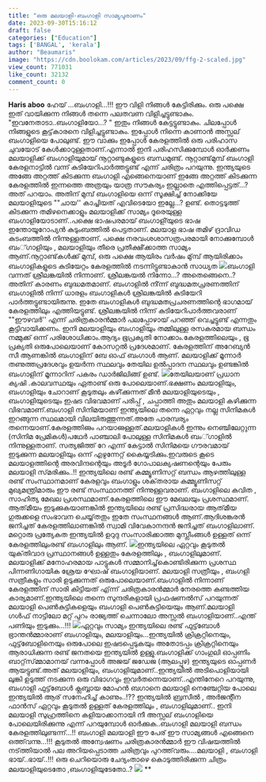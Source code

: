 ```yaml
---
title: "ഒരു മലയാളി-ബംഗാളി സാമ്യപുരാണം"
date: 2023-09-30T15:16:12
draft: false
categories: ["Education"]
tags: ['BANGAL', 'kerala']
author: "Beaumaris"
image: "https://cdn.boolokam.com/articles/2023/09/ffg-2-scaled.jpg"
view_count: 771031
like_count: 32132
comment_count: 0
---
```


**Haris aboo** ഹേയ്‌ ...ബംഗാളി...!!! ഈ വിളി നിങ്ങള്‍ കേട്ടിരിക്കും. ഒരു പക്ഷെ ഇത്‌ വായിക്കുന്ന നിങ്ങള്‍ തന്നെ പലതവണ വിളിച്ചട്ടുണ്ടാകും. "ഇവനേതാടാ..ബംഗാളിയോ...? " ഇതും നിങ്ങള്‍ കേട്ടട്ടുണ്ടാകും. ചിലപ്പോള്‍ നിങ്ങളുടെ കൂട്ട്‌കാരനെ വിളിച്ചട്ടുണ്ടാകും. ഇപ്പോള്‍ നിന്നെ കാണാന്‍ അസ്സല്‌ ബംഗാളിയെ പോലുണ്ട്‌. ഈ വാക്കും ഇപ്പോള്‍ കേരളത്തില്‍ ഒരു പരിഹാസ ചുവയോട്‌ കേള്‍ക്കാറുള്ളതാണ്‌.എന്നാല്‍ ഇനി പരിഹസിക്കുമ്പോള്‍ ഓർക്കണം മലയാളിക്ക്‌ ബംഗാളിയുമായ്‌ നൂറ്റാണ്ടുകളുടെ ബന്ധമുണ്ട്‌. നൂറ്റാണ്ട്‌മുമ്പ്‌ ബംഗാളി കേരളനാട്ടില്‍ വന്ന്‌ കുടിയേറിപാർത്തട്ടുണ്ട്‌ എന്ന്‌ ചരിത്രം പറയുന്നു. ഇന്ത്യയുടെ അങ്ങേ അറ്റത്ത്‌ കിടക്കുന്ന ബംഗാളി എങ്ങെനെയാണ്‌ ഇങ്ങേ അറ്റത്ത്‌ കിടക്കുന്ന കേരളത്തില്‍ ഇന്നത്തെ അത്രയും യാത്ര സൗകര്യം ഇല്ലാതെ എത്തിപ്പെട്ടത്‌...? അത്‌ പറയാം. അതിന്‌ മുമ്പ്‌ ബംഗാളിയെ ഒന്ന്‌ സൂക്ഷിച്ച്‌ നോക്കിയേ മലയാളിയുടെ ""ചായ'' കാച്ചിയത് എവിടെയോ ഇല്ലേ...? ഉണ്ട്‌. തൊട്ടടുത്ത്‌ കിടക്കുന്ന തമിഴനെക്കാളും മലയാളിക്ക്‌ സാമ്യം ദൂരെയുള്ള ബംഗാളിയോടാണ്‌..പക്ഷെ ഭാഷപരമായ്‌ ബംഗാളി്‌യുടെ ഭാഷ ഇന്തോയൂറോപ്യന്‍ കുടുംബത്തില്‍ പെട്ടതാണ്‌. മലയാള ഭാഷ തമിഴ്‌ ദ്രാവിഡ കുടംബത്തില്‍ നിന്നുള്ളതാണ്‌. പക്ഷെ നരവംശശാസത്രപരമായി നോക്കുമ്പോള്‍ ബം്‌ഗാളിയും , മലയാളിയും തീരെ പ്രതീക്ഷി്‌ക്കാത്ത സാമ്യം ആണ്‌.നൂറ്റാണ്ട്‌കള്‍ക്ക്‌ മുമ്പ്‌, ഒരു പക്ഷെ ആയിരം വർഷം മു്‌മ്പ്‌ ആയിരിക്കാം ബംഗാളികളുടെ കുടിയേറ്റം കേരളത്തില്‍ നടന്നിട്ടുണ്ടാകാന്‍ സാധ്യത ![](https://cdn.boolokam.com/articles/2023/09/ffww-1.webp)ബംഗാളി വന്നത്‌ ശ്രീലങ്കയില്‍ നിന്നാണ്‌. ശ്രീലങ്കയല്‍ നിന്നോ...? അതെങ്ങെനെ..? അതിന്‌ കാരണം ബുദ്ധമതമാണ്‌. ബംഗാളില്‍ നി്‌ന്ന്‌ ബുദ്ധമതച്രരണത്തിന്‌ ബംഗാളില്‍ നിന്ന്‌ ധാരളം ബംഗാളികള്‍ ശ്രിലങ്കയില്‍ കുടിയേറി പാർത്തട്ടുണ്ടായിരുന്നു. ഇതേ ബംഗാളികള്‍ ബുദ്ധമതപ്രചരണത്തിന്റെ ഭാഗമായ്‌ കേരളത്തിലും എത്തിയട്ടുണ്ട്‌. ശ്രീലങ്കയില്‍ നിന്ന്‌ കുടിയേറിപാർത്തവരാണ്‌ ""ഈഴവർ'' എന്ന്‌ ചരിത്രകാരന്‍മ്മാർ പലപ്പോഴായ്‌ പറഞ്ഞ്‌ വെച്ചട്ടുണ്ട്‌ എന്നതും കൂട്ടിവായിക്കണം. ഇനി മലയാളിയും ബംഗാളിയും തമ്മിലുള്ള രസകരമായ ബന്ധം നമ്മുക്ക്‌ ഒന്ന്‌ പരിശോധിക്കാം.ആദ്യം ഭൂപ്രക്യതി നോക്കാം.കേരളത്തിലെയും , ഭൂ പ്രക്യതി ഒരുപോലെയാണ്‌ കോസറ്റല്‍ പ്രദേശമാണ്‌. കേരളത്തിന്‌ അറേബ്യന്‍ സീ ആണങ്കില്‍ ബംഗാളിന്‌ ബേ ഓഫ്‌ ബംഗാള്‍ ആണ്‌. മലയാളിക്ക്‌ മൂന്നാർ തണുത്തപ്രദേശവും ഉയർന്ന സ്ഥലവും തേയില ഉല്‍പ്പാദന സ്ഥലവും ഉണ്ടങ്കില്‍ ബംഗാളിന്‌ മൂന്നാറിന്‌ പകരം ഡാർജിലിങ്ങ്‌ ഉണ്ട്‌. ![](https://cdn.boolokam.com/articles/2023/09/ddfff-2-3.jpg)തേയിലയാണ്‌ പ്രധാന ക്യഷി .കാലവസ്ഥയും ഏതാണ്ട്‌ ഒരു പോലെയാണ്‌.ഭക്ഷണം മലയാളിയും, ബംഗാളിയും ചോറാണ്‌ കൂടുതലും കഴി്‌ക്കുന്നത്‌ മീന്‍ മലയാളിയുടെയും , ബംഗാളിയുടെയും ഇഷട വിഭവമാണ്‌ പരിപ്പ്‌ , ചപ്പാത്തി അതും മലയാളി കഴിക്കുന്ന വിഭവമാണ്‌.ബംഗാളി സിനിമയാണ്‌ ഇന്ത്യയിലെ തന്നെ ഏറ്റവും നല്ല സിനിമകള്‍ ഇറങ്ങുന്ന സ്ഥലമായി വിലയിരുത്തുന്നത്‌.അതേ പാരമ്പര്യം തന്നെയാണ്‌.കേരളത്തിഌം പറയാഌള്ളത്‌.മലയാളികള്‍ ഇന്നും നെഞ്ചിലേറ്റുന്ന (സിനിമ പ്രേമികള്‍)പഥേർ പാഞ്ചാലി പോലുള്ള സിനിമകള്‍ ബം്‌ഗാളില്‍ നിന്നുള്ളതാണ്‌. സത്യജിത്ത്‌ റേ എന്ന്‌ കേട്ടാല്‍ സിനിമയെ ഗൗരവമായ്‌ ഇടുക്കുന്ന മലയാളിയും ഒന്ന്‌ എഴുന്നേറ്റ്‌ കൈയ്യടിക്കും.ഇവരുടെ കൂടെ മലയാളത്തിന്റെ അരവിന്ദന്റെയും അടൂർ ഗോപാലക്യഷണന്റെയും പേരും മലയാളി സ്‌മരിക്കും..!! ഇന്ത്യയിലെ രണ്ട്‌ കമ്മ്യൂണിസറ്റ്‌ ബന്ധം ആഴത്തിലുള്ള രണ്ട്‌ സംസ്ഥാനമാണ്‌ കേരളവും ബംഗാളും ശക്‌തരായ കമ്മ്യൂണിസറ്റ്‌ മുഖ്യമന്ത്രിമാരും ഈ രണ്ട്‌ സംസ്ഥാനത്ത്‌ നിന്നുള്ളവരാണ്‌. ബംഗാളിലെ കവിത , സാഹിത്യ മേഖല പ്രശസ്ഥമാണ്‌.കേരളത്തിലെ ഈ മേഖലയും പ്രശസ്ഥമാണ്‌. ആത്‌മീയം ഇടുക്കുകയാണങ്കില്‍ ഇന്ത്യയിലെ രണ്ട്‌ പ്രസിദ്ധരായ ആത്‌മീയ ഗുരുക്കളെ സംഭാവന ചെയ്യ്‌തതും ഇതേ സംസ്ഥനങ്ങള്‍ ആണ്‌.ആദിശങ്കരന്‍ ജനിച്ചത്‌ കേരളത്തിലാണങ്കില്‍ സ്വാമി വിവേകാനന്ദന്‍ ജനിച്ചത്‌ ബംഗാളിലാണ്‌. മറ്റൊരു പ്രത്യേകത ഇന്ത്യയില്‍ ഉറുദു സംസാരിക്കാത്ത മുസ്ലീംങ്ങള്‍ ഉള്ളത്‌ ഒന്ന്‌ കേരളത്തിലുംരണ്ട്‌ ബംഗാളിലും ആണ്‌. ![](https://cdn.boolokam.com/articles/2023/09/df-2-5.jpg)ഇന്ത്യയിലെ ഏറ്റവും കൂടുതല്‍ യുക്‌തിവാദ പ്രസ്ഥാനങ്ങള്‍ ഉള്ളതും കേരളത്തിലും , ബംഗാളിലുമാണ്‌. മലയാളിക്ക്‌ മനോഹരമായ പാട്ടുകള്‍ സമ്മാനിച്ച്‌കൊണ്ടിരിക്കുന്ന പ്രശസ്ഥ പിന്നണിഗായിക ശ്രേയ ഘോഷ്‌ ബംഗാളിയാണ്‌. മലയാളി സത്രീയും , ബംഗളി സത്രീകളും സാരി ഉടുക്കുന്നത്‌ ഒരുപോലെയാണ്‌.ബംഗാളില്‍ നിന്നാണ്‌ കേരളത്തിന്‌ സാരി കിട്ടിയത്‌ എ്‌ന്ന്‌ ചരിത്രകാരന്‍മ്മാർ നേരത്തെ കണ്ടത്തിയ കാര്യമാണ്‌.ഇന്ത്യയിലെ തന്നെ സുന്ദരികളായി പ്രഫഷണല്‍സ്‌ പറയുന്നത്‌ മലയാളി പെണ്‍കുട്ടികളെയും ബംഗാളി പെണ്‍കുട്ടിയെയും ആണ്‌.മലയാളി ഗള്‍ഫ്‌ നാട്ടിലോ മറ്റ്‌ പുറം രാജ്യത്ത്‌ ചെന്നാലോ അസ്സല്‍ ബംഗാളിയാണ്‌..എന്ത്‌ പണിയും ഇടുക്കും...!!! ![](https://cdn.boolokam.com/articles/2023/09/dfffff-2-5.jpg)ഏറ്റവും സാമ്യം ഇന്ത്യയിലെ രണ്ട്‌ ഫുട്ട്‌ബോള്‍ ഭ്രാന്തന്‍മ്മാരാണ്‌ ബംഗാളിയും, മലയാളിയും...ഇന്ത്യയില്‍ ക്രിക്രറ്റിനെയും, ഫുട്ട്‌ബോളിനെയും ഒരുപോലെ ഇഷടപ്പെടുകയും അതോടപ്പം ക്രിക്രറ്റിനെയും ആരാധിക്കുന്ന രണ്ട്‌ ജനതയെ ഇന്ത്യയില്‍ ഉള്ളു.ബംഗാളിക്ക്‌ ഗാംഗുലി ഓപ്പണിം ബാറ്റ്‌സ്‌മ്മാമാനയ്‌ വന്നപ്പോള്‍ അജയ്‌ ജഡേജ (ആലപ്പുഴ) ഇന്ത്യയുടെ ഓപ്പണർ ആയട്ടുണ്ട്‌.അത്‌ മലയാളിയും, ബംഗാളിയുമാണ്‌..ഇന്ത്യയില്‍ അടിപൊളിയായി ലുങ്കി ഉടുത്ത്‌ നടക്കുന്ന ഒരു വിഭാഗവും ഇവർതന്നെയാണ്‌..എന്തിനേറെ പറയുന്നു, ബംഗാളി ഫുട്ട്‌ബോള്‍ ക്ലബ്ബായ മോഹന്‍ ബഗാനെ മലയാളി നെഞ്ചേറ്റിയ പോലെ ഇന്ത്യയില്‍ ആര്‌ സനേഹിച്ച്‌ കാണും..!?? ഇന്ത്യയില്‍ ബ്രസീല്‍ , അർജന്റീന ഫാന്‍സ്‌ ഏറ്റവും കൂടുതല്‍ ഉള്ളത്‌ കേരളത്തിലും , ബംഗാളിലുമാണ്‌.. ഇനി മലയാളി സുഹ്രത്തിനെ കളിയാക്കാനായി നീ അസ്സല്‌ ബംഗാളിയെ പോലെയിരിക്കുന്നു എന്ന്‌ പറയുമ്പോള്‍ ഓർക്കുക..ബംഗാളി മലയാളി ബന്ധം കേരളത്തിലുണ്ടന്ന്‌...!! ബംഗാളി മലയാളി ഈ പേര്‌ ഈ സാമ്യങ്ങള്‍ എങ്ങെനെ ഒത്ത്‌വന്നു...!!! കൂടുതല്‍ അന്വേഷണം ചരിത്രകാരന്‍മ്മാർ ഈ വിഷയത്തില്‍ നട്‌ത്തിയാല്‍ പല അറിയപ്പെടാത്ത ചരിത്രവും പുറത്ത്‌വരും....മലയാളി , ബംഗാളി ഭായ്‌..ഭായ്‌..!!! ഒരു ചെറിയൊരു ചേദ്യംതാഴെ കൊടുത്തിരിക്കുന്ന ചിത്രം മലയാളിയുടെതോ ,ബംഗാളിയുടേതോ..? ![](https://cdn.boolokam.com/articles/2023/09/dddd-1-8.jpg) ** 
